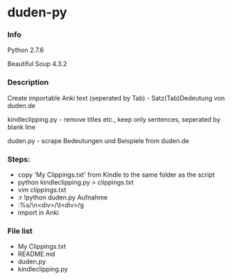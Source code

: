 duden-py
========

### Info
Python 2.7.6

Beautiful Soup 4.3.2

### Description
Create importable Anki text (seperated by Tab) - Satz(Tab)Dedeutung von duden.de

kindleclipping.py - remove titles etc., keep only sentences, seperated by blank line

duden.py - scrape Bedeutungen und Beispiele from duden.de

### Steps:
- copy 'My Clippings.txt' from Kindle to the same folder as the script
- python kindleclipping.py > clippings.txt
- vim clippings.txt
- :r !python duden.py Aufnahme
- :%s/\n<div\>/\t<div\>/g
- import in Anki

### File list
- My Clippings.txt
- README.md
- duden.py
- kindleclipping.py